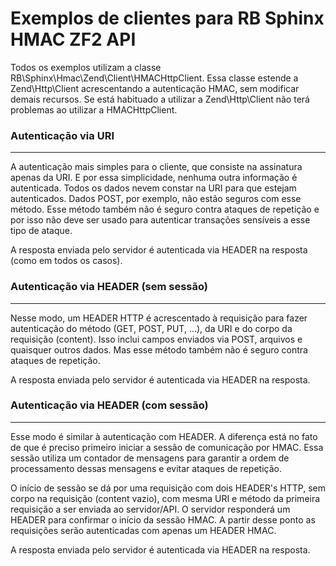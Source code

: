 Exemplos de clientes para RB Sphinx HMAC ZF2 API
================================================

Todos os exemplos utilizam a classe RB\Sphinx\Hmac\Zend\Client\HMACHttpClient.
Essa classe estende a Zend\Http\Client acrescentando a autenticação HMAC, sem modificar demais recursos.
Se está habituado a utilizar a Zend\Http\Client não terá problemas ao utilizar a HMACHttpClient.


### Autenticação via URI
------------------------

A autenticação mais simples para o cliente, que consiste na assinatura apenas da URI. E por essa simplicidade, nenhuma outra informação é autenticada. Todos os dados nevem constar na URI para que estejam autenticados. Dados POST, por exemplo, não estão seguros com esse método. Esse método também não é seguro contra ataques de repetição e por isso não deve ser usado para autenticar transações sensíveis a esse tipo de ataque.

A resposta enviada pelo servidor é autenticada via HEADER na resposta (como em todos os casos).


### Autenticação via HEADER (sem sessão)
----------------------------------------

Nesse modo, um HEADER HTTP é acrescentado à requisição para fazer autenticação do método (GET, POST, PUT, ...), da URI e do corpo da requisição (content). Isso inclui campos enviados via POST, arquivos e quaisquer outros dados. Mas esse método também não é seguro contra ataques de repetição.

A resposta enviada pelo servidor é autenticada via HEADER na resposta.


### Autenticação via HEADER (com sessão)
----------------------------------------

Esse modo é similar à autenticação com HEADER. A diferença está no fato de que é preciso primeiro iniciar a sessão de comunicação por HMAC. Essa sessão utiliza um contador de mensagens para garantir a ordem de processamento dessas mensagens e evitar ataques de repetição.

O início de sessão se dá por uma requisição com dois HEADER's HTTP, sem corpo na requisição (content vazio), com mesma URI e método da primeira requisição a ser enviada ao servidor/API. O servidor responderá um HEADER para confirmar o início da sessão HMAC. A partir desse ponto as requisições serão autenticadas com apenas um HEADER HMAC.

A resposta enviada pelo servidor é autenticada via HEADER na resposta.


